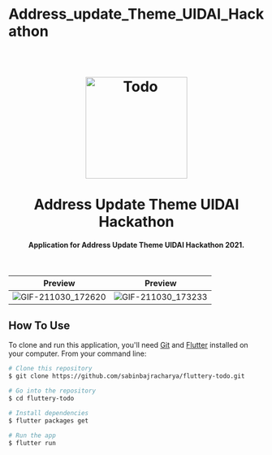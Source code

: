 # Address_update_Theme_UIDAI_Hackathon

<h1 align="center">
  <br>
  <a href="https://hackathon.uidai.gov.in/"><img src="https://upload.wikimedia.org/wikipedia/en/thumb/c/cf/Aadhaar_Logo.svg/1200px-Aadhaar_Logo.svg.png" alt="Todo" width="200"></a>
  <br>
  <br>
  Address Update Theme UIDAI Hackathon
  <br>
</h1>

<h4 align="center">Application for Address Update Theme UIDAI Hackathon 2021</a>.</h4>
<br>

Preview            |  Preview
:-------------------------:|:-------------------------:
![GIF-211030_172620](https://user-images.githubusercontent.com/72249692/139534200-a8af4c8f-7d86-4989-88c2-ffce54a05d7c.gif)  |  ![GIF-211030_173233](https://user-images.githubusercontent.com/72249692/139534258-aa1896e9-18ac-4437-a8ae-399e9c85ad21.gif)



## How To Use

To clone and run this application, you'll need [Git](https://git-scm.com) and [Flutter](https://flutter.dev/docs/get-started/install) installed on your computer. From your command line:

```bash
# Clone this repository
$ git clone https://github.com/sabinbajracharya/fluttery-todo.git

# Go into the repository
$ cd fluttery-todo

# Install dependencies
$ flutter packages get

# Run the app
$ flutter run
```
